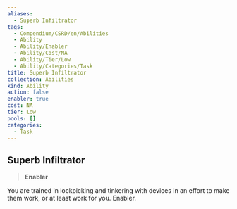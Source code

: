 ```yaml
---
aliases:
  - Superb Infiltrator
tags:
  - Compendium/CSRD/en/Abilities
  - Ability
  - Ability/Enabler
  - Ability/Cost/NA
  - Ability/Tier/Low
  - Ability/Categories/Task
title: Superb Infiltrator
collection: Abilities
kind: Ability
action: false
enabler: true
cost: NA
tier: Low
pools: []
categories:
  - Task
---
```

## Superb Infiltrator    
>**Enabler**  
    
You are trained in lockpicking and tinkering with devices in an effort to make them work, or at least work for you. Enabler.